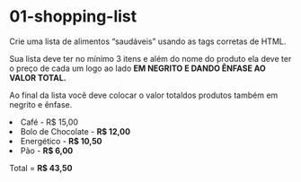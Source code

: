 # 01-shopping-list
<p>Crie uma lista de alimentos “saudáveis” usando as tags corretas de HTML.</p>
<p>Sua lista deve ter no mínimo 3 itens e além do nome do produto ela deve ter o preço de cada um logo ao lado
<strong>EM NEGRITO E DANDO ÊNFASE AO VALOR TOTAL.</strong></p>
<p>Ao final da lista você deve colocar o valor totaldos produtos também em negrito e ênfase.</p>

<li>Café - <span>R$ 15,00</span></li>
        <li>Bolo de Chocolate - <strong>R$ 12,00</strong></li>
        <li>Energético - <strong>R$ 10,50</strong></li>
        <li>Pão - <strong>R$ 6,00</strong></li>
      </ul>
    </div>

<p>Total = <strong>R$ 43,50</strong></p>
